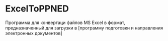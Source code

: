 # ExcelToPPNED
 
Программа для конвертаци файлов MS Excel в формат, предназначенный для загрузки в [программу подготовки и направления электронных документов]
